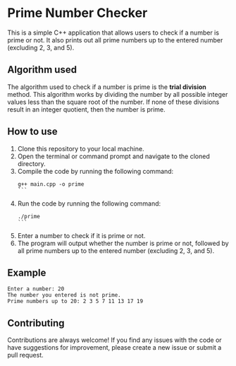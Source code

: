 # Prime Number Checker

This is a simple C++ application that allows users to check if a number is prime or not. It also prints out all prime numbers up to the entered number (excluding 2, 3, and 5).

## Algorithm used

The algorithm used to check if a number is prime is the **trial division** method. This algorithm works by dividing the number by all possible integer values less than the square root of the number. If none of these divisions result in an integer quotient, then the number is prime.

## How to use

1. Clone this repository to your local machine.
2. Open the terminal or command prompt and navigate to the cloned directory.
3. Compile the code by running the following command:
   ````
   g++ main.cpp -o prime
   ```
4. Run the code by running the following command:
   ````
   ./prime
   ```
5. Enter a number to check if it is prime or not.
6. The program will output whether the number is prime or not, followed by all prime numbers up to the entered number (excluding 2, 3, and 5).

## Example

```
Enter a number: 20
The number you entered is not prime.
Prime numbers up to 20: 2 3 5 7 11 13 17 19
```

## Contributing

Contributions are always welcome! If you find any issues with the code or have suggestions for improvement, please create a new issue or submit a pull request.
